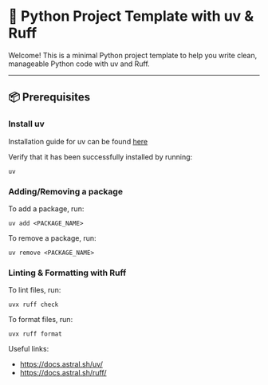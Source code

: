 # 🐍 Python Project Template with uv & Ruff

Welcome! This is a minimal Python project template to help you write clean, manageable Python code with uv and Ruff.

---

## 📦 Prerequisites

### Install uv

Installation guide for uv can be found [here](https://docs.astral.sh/uv/getting-started/installation/)

Verify that it has been successfully installed by running:

```
uv
```

### Adding/Removing a package

To add a package, run:

```
uv add <PACKAGE_NAME>
```

To remove a package, run:

```
uv remove <PACKAGE_NAME>
```

### Linting & Formatting with Ruff

To lint files, run:

```
uvx ruff check
```

To format files, run:

```
uvx ruff format
```

Useful links:

- https://docs.astral.sh/uv/
- https://docs.astral.sh/ruff/
